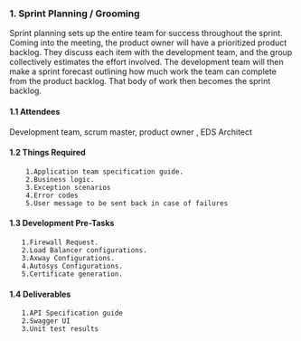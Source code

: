 ### 1. Sprint Planning / Grooming
Sprint planning sets up the entire team for success throughout the sprint. Coming into the meeting, the product owner will have a prioritized product backlog. They discuss each item with the development team, and the group collectively estimates the effort involved. The development team will then make a sprint forecast outlining how much work the team can complete from the product backlog. That body of work then becomes the sprint backlog.
<br>

#### 1.1 Attendees 
Development team, scrum master, product owner , EDS Architect
<br>

#### 1.2 Things Required
        1.Application team specification guide.
        2.Business logic.
        3.Exception scenarios 
        4.Error codes
        5.User message to be sent back in case of failures

#### 1.3 Development Pre-Tasks
       1.Firewall Request.
       2.Load Balancer configurations.
       3.Axway Configurations.
       4.Autosys Configurations.
       5.Certificate generation.
    
 #### 1.4 Deliverables
       1.API Specification guide
       2.Swagger UI
       3.Unit test results 
       
 
    
 
 

